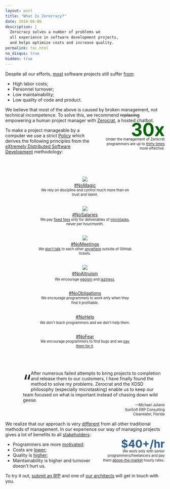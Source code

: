 ```yaml
---
layout: post
title: "What Is Zerocracy?"
date: 2018-06-06
description: |
  Zerocracy solves a number of problems we
  all experience in software development projects,
  and helps optimize costs and increase quality.
permalink: toc.html
no_disqus: true
hidden: true
---
```


<style>
.thumb {
  display: inline-block;
  vertical-align: top;
  width: 300px;
  margin-top: 1em;
  margin-bottom: 1em;
}
.thumb img {
  width: 256px;
}
.thumb .subtitle {
  font-size: .8em;
  line-height: 1.3em;
  display: inline-block;
}
aside {
  float: right;
  margin-left: 2em;
  margin-bottom: 2em;
  width: 200px;
  font-size: .8em;
  line-height: 1.3em;
}
@media (max-width: 700px) {
  aside {
    float: none;
  }
}
</style>

<script type="text/javascript">
$(function() {
  if (/[?&]p=denis/.test(location.search)) {
    $('#denis').show();
  }
});
</script>

<aside style="display:none;text-align:center;" id="denis">
<img src="/images/denis-syomkin.png" style="width:128px;height:128px;"/>
<br/>
<a href="https://t.me/Denishappy"><img src="/images/telegram.svg" style="width:24px;height:24px;" alt="Telegram"/></a>
<a href="https://www.facebook.com/denis.syomkin"><img src="/images/facebook.svg" style="width:24px;height:24px;" alt="Facebook"/></a>
<a href="https://wa.me/380504641665"><img src="/images/whatsapp.svg" style="width:24px;height:24px;" alt="WhatsApp"/></a>
<br/>
Talk to <strong>Denis Syomkin</strong>, our chief on-boarding guru,
he will guide you through the process.
</aside>

Despite all our efforts,
[most](https://www.projectsmart.co.uk/white-papers/chaos-report.pdf)
software projects still suffer
[from](https://www.infoq.com/articles/software-failure-reasons):

  * High labor costs;
  * Personnel turnover;
  * Low maintainability;
  * Low quality of code and product.

We believe that most of the above is caused by broken
management, not technical incompetence. To solve this, we
recommend <del>replacing</del> empowering a human project manager with
[Zerocrat](http://www.yegor256.com/2018/03/21/zerocracy-announcement.html),
a hosted <a class="highlight">chatbot</a>.

<!--more-->

<aside style="text-align:right;">
<span style="color:darkgreen;font-weight:bold;font-size:5em;text-align:rig">30x</span><br/>
Under the management of Zerocrat programmers
are up to <a href="https://www.yegor256.com/2014/04/11/cost-of-loc.html">thirty times</a>
more effective.
</aside>

To make a project manageable by a computer we use a strict
[Policy](/policy.html) which derives the following principles from the
[eXtremely Distributed Software Development](http://www.xdsd.org) methodology:

<div style="text-align:center;margin-top:4em;margin-bottom:4em;">

<div class="thumb">
<a href="https://www.youtube.com/watch?v=AwrMKTFyohg"><img src="https://i.ytimg.com/vi/AwrMKTFyohg/mqdefault.jpg"/></a>
<br/>
<a href="http://www.yegor256.com/2016/09/27/command-control-innovate.html">#NoMagic</a>
<br/>
<span class="subtitle">
  We rely on discipline and control much more than on trust and talent.
</span>
</div>

<div class="thumb">
<a href="https://www.youtube.com/watch?v=ODxm7w2DE-g"><img src="https://i.ytimg.com/vi/ODxm7w2DE-g/mqdefault.jpg"/></a>
<br/>
<a href="http://www.yegor256.com/2015/07/21/hourly-pay-modern-slavery.html">#NoSalaries</a>
<br/>
<span class="subtitle">
  We pay <a href="http://www.yegor256.com/2018/01/09/micro-budgeting.html">fixed fees</a>
  only for deliverables of <a href="http://www.yegor256.com/2017/11/28/microtasking.html">microtasks</a>,
  never per hour/month.
</span>
</div>

<div class="thumb">
<a href="https://www.youtube.com/watch?v=5Wjczt4w46A"><img src="https://i.ytimg.com/vi/5Wjczt4w46A/mqdefault.jpg"/></a>
<br/>
<a href="http://www.yegor256.com/2015/07/13/meetings-are-legalized-robbery.html">#NoMeetings</a>
<br/>
<span class="subtitle">
  We <a href="http://www.yegor256.com/2014/10/07/stop-chatting-start-coding.html">don't talk</a>
  to each other <a href="http://www.yegor256.com/2016/08/23/communication-maturity.html">anywhere</a>
  outside of GitHub tickets.
</span>
</div>

<div class="thumb">
<a href="https://www.youtube.com/watch?v=vXUwE3FGfpg"><img src="https://i.ytimg.com/vi/vXUwE3FGfpg/mqdefault.jpg"/></a>
<br/>
<a href="http://www.yegor256.com/2015/01/15/how-to-cut-corners.html">#NoAltruism</a>
<br/>
<span class="subtitle">
  We encourage <a href="http://www.yegor256.com/2014/11/24/principles-of-bug-tracking.html">egoism</a> and
  <a href="http://www.yegor256.com/2018/03/06/speed-vs-quality.html">laziness</a>.
</span>
</div>

<div class="thumb">
<a href="http://www.yegor256.com/2014/04/13/no-obligations-principle.html">#NoObligations</a>
<br/>
<span class="subtitle">
  We encourage programmers to work only when they find it profitable.
</span>
</div>

<div class="thumb">
<a href="http://www.yegor256.com/2015/02/16/it-is-not-a-school.html">#NoHelp</a>
<br/>
<span class="subtitle">
  We don't teach programmers and we don't help them.
</span>
</div>

<div class="thumb">
<a href="http://www.yegor256.com/2014/04/13/bugs-are-welcome.html">#NoFear</a>
<br/>
<span class="subtitle">
  We encourage programmers to find bugs and we
  <a href="http://www.zerocracy.com/policy.html#29">pay them for it</a>.
</span>
</div>

</div>

<!--
no loyalty: everybody works for money
no inequality: we don't care who works for us
no guilt: we work out of greed
no meetings
no estimates
no obligations
no compromises
no excuses
-->

<p style="padding-left:4em;margin-bottom:0;">
<span style="float:left;font-size:4em;">“</span>
After numerous failed attempts to bring
projects to completion and release them to
our customers, I have finally found the
method to solve my problems. Zerocrat and
the XDSD philosophy (especially
microtasking) enable us to keep our team
focused on what is important instead of
chasing down wild geese.
</p>
<p style="text-align:right;margin-top:0;font-size:.8em;line-height:1.3em;">
—Michael Juliano<br/>
SunSoft ERP Consulting<br/>
Clearwater, Florida
</p>

We realize that our approach is very
[different](http://www.yegor256.com/2014/04/17/how-xdsd-is-different.html) from all other
traditional methods of management. In our experience
our way of managing projects gives a lot of benefits to
all [stakeholders](http://www.yegor256.com/2016/07/10/software-project-roles.html):

<aside style="text-align:right;">
<span style="color:#275a90;font-weight:bold;font-size:3em;">$40+/hr</span><br/>
We work only with senior programmers/freelancers
and pay them <a href="https://www.yegor256.com/2014/10/29/how-much-do-you-cost.html">above-the-market</a>
hourly rates.
</aside>

  * Programmers are more [motivated](http://www.yegor256.com/2017/09/19/what-motivates-me.html);
  * Costs are [lower](http://www.yegor256.com/2014/04/11/cost-of-loc.html);
  * Quality is [higher](http://www.yegor256.com/2016/08/05/distributed-teams-are-higher-quality.html);
  * Maintainability is higher and turnover doesn't hurt us.

To try it out, <a href="https://www.0crat.com/rfp" class="highlight">submit an RfP</a>
and one of [our architects](https://www.0crat.com/team) will get in touch with you.
